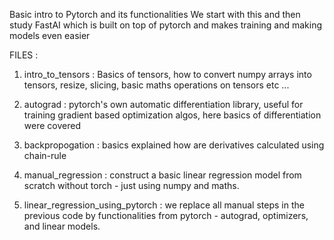 Basic intro to Pytorch and its functionalities 
We start with this and then study FastAI which is built on top of pytorch and makes training and making models even easier 

FILES : 
1. intro_to_tensors : Basics of tensors, how to convert numpy arrays into tensors, resize, slicing, basic maths operations on tensors etc ...

2. autograd : pytorch's own automatic differentiation library, useful for training gradient based optimization algos, here basics of differentiation were covered

3. backpropogation : basics explained how are derivatives calculated using chain-rule

4. manual_regression : construct a basic linear regression model from scratch without torch - just using numpy and maths.

5. linear_regression_using_pytorch : we replace all manual steps in the previous code by functionalities from pytorch - autograd, optimizers, and linear models.

